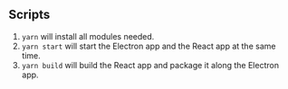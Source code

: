 
## Scripts
1. ```yarn``` will install all modules needed.  
2. ```yarn start``` will start the Electron app and the React app at the same time.  
3. ```yarn build``` will build the React app and package it along the Electron app.
